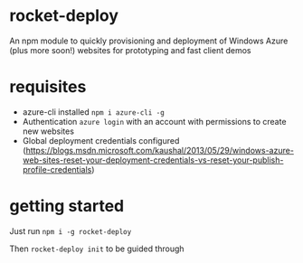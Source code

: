 # rocket-deploy
An npm module to quickly provisioning and deployment of Windows Azure (plus more soon!) websites for prototyping and fast client demos

# requisites
- azure-cli installed ``npm i azure-cli -g``
- Authentication ``azure login`` with an account with permissions to create new websites
- Global deployment credentials configured (https://blogs.msdn.microsoft.com/kaushal/2013/05/29/windows-azure-web-sites-reset-your-deployment-credentials-vs-reset-your-publish-profile-credentials)

# getting started
Just run ``npm i -g rocket-deploy``

Then `rocket-deploy init` to be guided through
